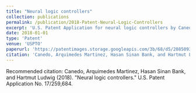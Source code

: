 ```yaml
---
title: "Neural logic controllers"
collection: publications
permalink: /publication/2018-Patent-Neural-Logic-Controllers
excerpt: 'U.S. Patent Application for neural logic controllers by Canedo, Bank, and Ludwig.'
date: 2018-01-01
type: 'Patent'
venue: 'USPTO'
paperurl: 'https://patentimages.storage.googleapis.com/3b/68/d5/20850939dff9e8/US20210150359A1.pdf'
citation: 'Canedo, Arquimedes Martinez, Hasan Sinan Bank, and Hartmut Ludwig (2018). &quot;Neural logic controllers.&quot; U.S. Patent Application No. 17/259,684.'
---
```


Recommended citation: Canedo, Arquimedes Martinez, Hasan Sinan Bank, and Hartmut Ludwig (2018). "Neural logic controllers." U.S. Patent Application No. 17/259,684.